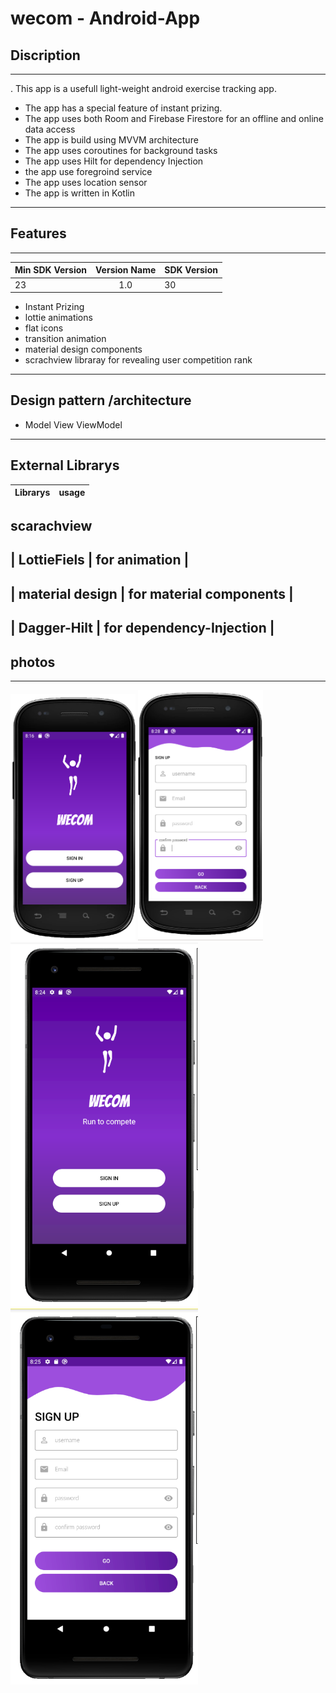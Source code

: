 # wecom - Android-App      
  

 ## Discription 
 -------------------------------------------------------
. This app is a usefull light-weight android exercise tracking app.
- The app has a special feature of instant prizing.
- The app uses both Room and Firebase Firestore for an offline and online data access 
- The app is build using MVVM architecture 
- The app uses coroutines for background tasks
- The app uses Hilt for dependency Injection
- the app use foregroind service 
- The app uses location sensor
- The app is written in Kotlin 
---

 ## Features     
    
 -----------------------------------------------------

 
 |  Min SDK Version | Version Name  | SDK Version |
 | ---------------- |:-------------:| ----------  |
 |  23              |  1.0          |      30     |

 
 
 - Instant Prizing    
 - lottie animations 
 - flat icons 
 - transition animation
 - material design components
 - scrachview libraray for revealing user competition rank 


---------------------------------------------------------

## Design pattern /architecture


- Model View ViewModel

-----------------------------------------------------------

## External Librarys 


 
 |  Librarys           |           usage                                     | 
 | ----------------    |:----------------------------------------------------|
   scarachview
 -----------------------------------------------------------------------------
 |  LottieFiels        |  for animation                                      |
 -----------------------------------------------------------------------------
 |  material design    |  for material components                            |
 -----------------------------------------------------------------------------
 |  Dagger-Hilt        |  for dependency-Injection                           |
 -----------------------------------------------------------------------------
 
## photos

---------------------


<img src="app/hdi.PNG" width="200"> <img src="app/hdi2.PNG" width="200"> 
<img src="app/xhdi.PNG" width="300"> <img src="app/xhdi2.PNG" width="300">



